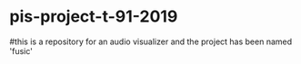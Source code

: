 # pis-project-t-91-2019
#this is a repository for an audio visualizer and the project has been named 'fusic'
